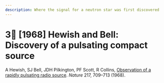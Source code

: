 ```yaml
---
description: Where the signal for a neutron star was first discovered
---
```


# 3⃣ \[1968] Hewish and Bell: Discovery of a pulsating compact source

A Hewish, SJ Bell, JDH Pilkington, PF Scott, R Collins, [Observation of a rapidly pulsating radio source](https://www.nature.com/articles/217709a0). _Nature_ 217, 709–713 (1968).

